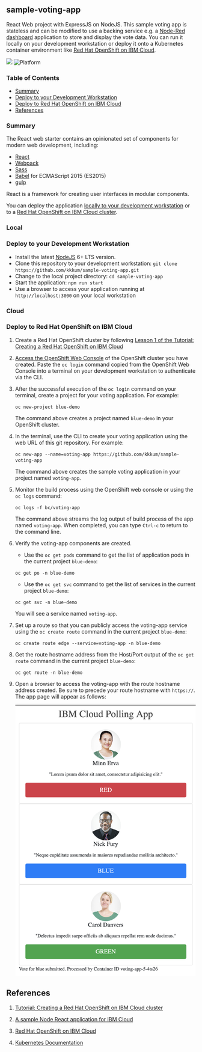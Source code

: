 ## sample-voting-app

React Web project with ExpressJS on NodeJS. This sample voting app is stateless and can be modified to use a backing service e.g. a [Node-Red dashboard](https://flows.nodered.org/node/node-red-dashboard) application to store and display the vote data. You can run it locally on your development workstation or deploy it onto a Kubernetes container environment like [Red Hat OpenShift on IBM Cloud](https://cloud.ibm.com/kubernetes/catalog/openshiftcluster).

[![](https://img.shields.io/badge/IBM%20Cloud-powered-blue.svg)](https://bluemix.net)
![Platform](https://img.shields.io/badge/platform-NODE-lightgrey.svg?style=flat)

### Table of Contents
* [Summary](#summary)
* [Deploy to your Development Workstation](#local)
* [Deploy to Red Hat OpenShift on IBM Cloud](#cloud)
* [References](#references)


<a name="summary"></a>
### Summary
The React web starter contains an opinionated set of components for modern web development, including:

* [React](https://facebook.github.io/react/)
* [Webpack](https://webpack.github.io/)
* [Sass](http://sass-lang.com/) 
* [Babel](https://babeljs.io/) for ECMAScript 2015 (ES2015) 
* [gulp](http://gulpjs.com/)

React is a framework for creating user interfaces in modular components.

You can deploy the application [locally to your development workstation](#local) or to a [Red Hat OpenShift on IBM Cloud cluster](#cloud).

<a name="local"></a>
### Local
### Deploy to your Development Workstation

- Install the latest [NodeJS](https://nodejs.org/en/download/) 6+ LTS version.
- Clone this repository to your development workstation: `git clone https://github.com/kkkum/sample-voting-app.git`
- Change to the local project directory: `cd sample-voting-app`
- Start the application: `npm run start`
- Use a browser to access your application running at `http://localhost:3000` on your local workstation

<a name="cloud"></a>
### Cloud
### Deploy to Red Hat OpenShift on IBM Cloud

1. Create a Red Hat OpenShift cluster by following [Lesson 1 of the Tutorial: Creating a Red Hat OpenShift on IBM Cloud](https://cloud.ibm.com/docs/openshift?topic=openshift-openshift_tutorial#openshift_create_cluster)

2. [Access the OpenShift Web Console](https://cloud.ibm.com/docs/openshift?topic=openshift-openshift_tutorial#openshift_oc_console) of the OpenShift cluster you have created. Paste the `oc login` command copied from the OpenShift Web Console into a terminal on your development workstation to authenticate via the CLI.

3. After the successful execution of the `oc login` command on your terminal, create a project for your voting application. For example:
    ```shell
    oc new-project blue-demo
    ```
    The command above creates a project named `blue-demo` in your OpenShift cluster.

4. In the terminal, use the CLI to create your voting application using the web URL of this git repository. For example:
    ```shell
    oc new-app --name=voting-app https://github.com/kkkum/sample-voting-app
    ```
    The command above creates the sample voting application in your project named `voting-app`.

5. Monitor the build process using the OpenShift web console or using the `oc logs` command:
    ```shell
    oc logs -f bc/voting-app
    ```
    The command above streams the log output of build process of the app named `voting-app`. When completed, you can type `Ctrl-c` to return to the command line.

6. Verify the voting-app components are created.

    * Use the `oc get pods` command to get the list of application pods in the current project `blue-demo`:
    ```shell
    oc get po -n blue-demo
    ```
    
    * Use the `oc get svc` command to get the list of services in the current project `blue-demo`:
    ```shell
    oc get svc -n blue-demo
    ```
    You will see a service named `voting-app`.

5. Set up a route so that you can publicly access the voting-app service using the `oc create route` command in the current project `blue-demo`:
    ```shell
    oc create route edge --service=voting-app -n blue-demo
    ```

6. Get the route hostname address from the Host/Port output of the `oc get route` command in the current project `blue-demo`:
    ```shell
    oc get route -n blue-demo
    ```

7. Open a browser to access the voting-app with the route hostname address created. Be sure to precede your route hostname with `https://`. The app page will appear as follows:

    ![alt text](voting-app-screenshot.png "Sample Voting App screen shot")

<a name="references"></a>
## References

1. [Tutorial: Creating a Red Hat OpenShift on IBM Cloud cluster](https://cloud.ibm.com/docs/openshift?topic=openshift-openshift_tutorial)

2. [A sample Node React application for IBM Cloud](https://github.com/IBM/nodejs-react-app)

3. [Red Hat OpenShift on IBM Cloud](https://www.ibm.com/cloud/openshift)

4. [Kubernetes Documentation](https://kubernetes.io/docs/home/)

